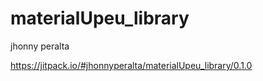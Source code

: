 # materialUpeu_library
jhonny peralta

https://jitpack.io/#jhonnyperalta/materialUpeu_library/0.1.0
